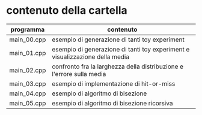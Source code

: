 # contenuto della cartella

   | programma | contenuto |
   | -------------| -------------|
   | main_00.cpp | esempio di generazione di tanti toy experiment |
   | main_01.cpp | esempio di generazione di tanti toy experiment e visualizzazione della media |
   | main_02.cpp | confronto fra la larghezza della distribuzione e l'errore sulla media |
   | main_03.cpp | esempio di implementazione di hit-or-miss |
   | main_04.cpp | esempio di algoritmo di bisezione |
   | main_05.cpp | esempio di algoritmo di bisezione ricorsiva |
